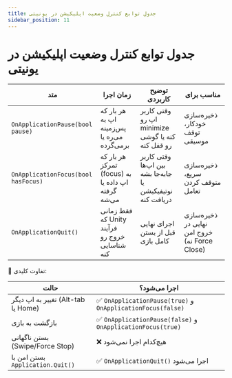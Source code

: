 ```yaml
---
title: جدول توابع کنترل وضعیت اپلیکیشن در یونیتی
sidebar_position: 11
---
```


# جدول توابع کنترل وضعیت اپلیکیشن در یونیتی

| متد                                 | زمان اجرا                                         | توضیح کاربردی                                             | مناسب برای                                    |
| ----------------------------------- | ------------------------------------------------- | --------------------------------------------------------- | --------------------------------------------- |
| `OnApplicationPause(bool pause)`    | هر بار که اپ به پس‌زمینه می‌ره یا برمی‌گرده       | وقتی کاربر اپ رو minimize کنه یا گوشی رو قفل کنه          | ذخیره‌سازی خودکار، توقف موسیقی                |
| `OnApplicationFocus(bool hasFocus)` | هر بار که تمرکز (focus) به اپ داده یا گرفته می‌شه | وقتی کاربر بین اپ‌ها جابه‌جا بشه یا نوتیفیکیشن دریافت کنه | ذخیره‌سازی سریع، متوقف کردن تعامل             |
| `OnApplicationQuit()`               | فقط زمانی که Unity فرآیند خروج رو شناسایی کنه     | اجرای نهایی قبل از بستن کامل بازی                         | ذخیره‌سازی نهایی در خروج امن (نه Force Close) |


🧠 تفاوت کلیدی:

| حالت                               | اجرا می‌شود؟                                               |
| ---------------------------------- | ---------------------------------------------------------- |
| تغییر به اپ دیگر (Alt-tab یا Home) | ✅ `OnApplicationPause(true)` و `OnApplicationFocus(false)` |
| بازگشت به بازی                     | ✅ `OnApplicationPause(false)` و `OnApplicationFocus(true)` |
| بستن ناگهانی (Swipe/Force Stop)    | ❌ هیچ‌کدام اجرا نمی‌شود                                    |
| بستن امن با `Application.Quit()`   | ✅ `OnApplicationQuit()` اجرا می‌شود                        |
